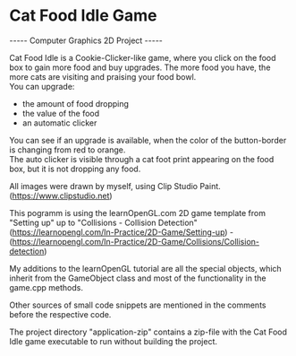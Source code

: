 # Cat Food Idle Game

----- Computer Graphics 2D Project -----

Cat Food Idle is a Cookie-Clicker-like game, where you click on the food box to gain more food and buy upgrades.
The more food you have, the more cats are visiting and praising your food bowl.  
You can upgrade:  
* the amount of food dropping
* the value of the food
* an automatic clicker

You can see if an upgrade is available, when the color of the button-border is changing from red to orange.  
The auto clicker is visible through a cat foot print appearing on the food box, but it is not dropping any food.

All images were drawn by myself, using Clip Studio Paint. (https://www.clipstudio.net)

This pogramm is using the learnOpenGL.com 2D game template from "Setting up" up to "Collisions - Collision Detection" (https://learnopengl.com/In-Practice/2D-Game/Setting-up) - (https://learnopengl.com/In-Practice/2D-Game/Collisions/Collision-detection)  

My additions to the learnOpenGL tutorial are all the special objects, which inherit from the GameObject class and most of the functionality in the game.cpp methods.  

Other sources of small code snippets are mentioned in the comments before the respective code.

The project directory "application-zip" contains a zip-file with the Cat Food Idle game executable to run without building the project. 
